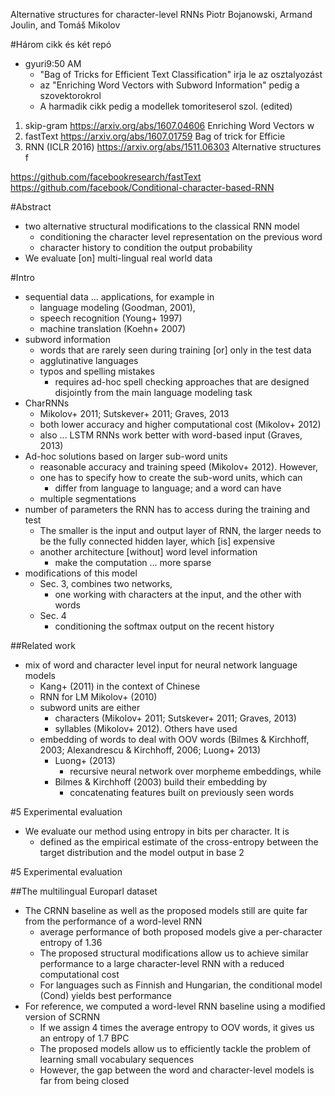Alternative structures for character-level RNNs
Piotr Bojanowski, Armand Joulin, and Tomáš Mikolov

#Három cikk és két repó

* gyuri9:50 AM
  * "Bag of Tricks for Efficient Text Classification" irja le az osztalyozást
  * az "Enriching Word Vectors with Subword Information" pedig a szovektorokrol
  * A harmadik cikk pedig a modellek tomoriteserol szol. (edited)

1. skip-gram       https://arxiv.org/abs/1607.04606    Enriching Word Vectors w
2. fastText        https://arxiv.org/abs/1607.01759    Bag of trick for Efficie
3. RNN (ICLR 2016) https://arxiv.org/abs/1511.06303    Alternative structures f

https://github.com/facebookresearch/fastText
https://github.com/facebook/Conditional-character-based-RNN

#Abstract

* two alternative structural modifications to the classical RNN model
  * conditioning the character level representation on the previous word
  * character history to condition the output probability
* We evaluate [on] multi-lingual real world data

#Intro

* sequential data ...  applications, for example in
  * language modeling (Goodman, 2001),
  * speech recognition (Young+ 1997)
  * machine translation (Koehn+ 2007)
* subword information
  * words that are rarely seen during training [or] only in the test data
  * agglutinative languages
  * typos and spelling mistakes
    * requires ad-hoc spell checking approaches that are
      designed disjointly from the main language modeling task
* CharRNNs
  * Mikolov+ 2011; Sutskever+ 2011; Graves, 2013
  * both lower accuracy and higher computational cost (Mikolov+ 2012)
  * also  ... LSTM RNNs work better with word-based input (Graves, 2013)
* Ad-hoc solutions based on larger sub-word units
  * reasonable accuracy and training speed (Mikolov+ 2012). However,
  * one has to specify how to create the sub-word units, which can
    * differ from language to language; and a word can have
  * multiple segmentations
* number of parameters the RNN has to access during the training and test
  * The smaller is the input and output layer of RNN, the larger needs to be
    the fully connected hidden layer, which [is] expensive
  * another architecture [without] word level information
    * make the computation ... more sparse
* modifications of this model
  * Sec. 3, combines two networks,
    * one working with characters at the input, and the other with words
  * Sec.  4
    * conditioning the softmax output on the recent history

##Related work

* mix of word and character level input for neural network language models
  * Kang+ (2011) in the context of Chinese
  * RNN for LM Mikolov+ (2010)
  * subword units are either
    * characters (Mikolov+ 2011; Sutskever+ 2011; Graves, 2013)
    * syllables (Mikolov+ 2012).  Others have used
  * embedding of words to deal with OOV words (Bilmes & Kirchhoff, 2003; 
    Alexandrescu & Kirchhoff, 2006; Luong+ 2013)
    * Luong+ (2013)
      * recursive neural network over morpheme embeddings, while
    * Bilmes & Kirchhoff (2003) build their embedding by
      * concatenating features built on previously seen words

#5 Experimental evaluation

* We evaluate our method using entropy in bits per character. It is
  * defined as the empirical estimate of the cross-entropy between the target
    distribution and the model output in base 2

#5 Experimental evaluation

##The multilingual Europarl dataset

* The CRNN baseline as well as the proposed models 
  still are quite far from the performance of a word-level RNN
  * average performance of both proposed models give a 
    per-character entropy of 1.36
  * The proposed structural modifications allow us to achieve 
    similar performance to a large character-level RNN 
    with a reduced computational cost
  * For languages such as Finnish and Hungarian, the 
    conditional model (Cond) yields best performance
* For reference, we computed a 
  word-level RNN baseline using a modified version of SCRNN
  * If we assign 4 times the average entropy to OOV words, 
    it gives us an entropy of 1.7 BPC
  * The proposed models allow us to 
    efficiently tackle the problem of learning small vocabulary sequences
  * However, the gap between the word and character-level models 
    is far from being closed
